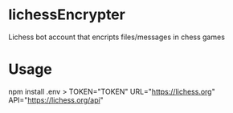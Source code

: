 # lichessEncrypter
 Lichess bot account that encripts files/messages in chess games

# Usage
npm install
.env >
TOKEN="TOKEN"
URL="https://lichess.org"
API="https://lichess.org/api"
